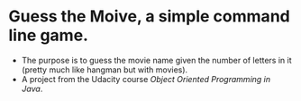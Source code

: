 # Guess the Moive, a simple command line game.
- The purpose is to guess the movie name given the number of letters in it (pretty much like hangman but with movies).
- A project from the Udacity course _Object Oriented Programming in Java_.



                    
